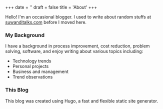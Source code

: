+++
date = ''
draft = false
title = 'About'
+++

Hello! I'm an occasional blogger. I used to write about random stuffs at [suwanditalks.com](https://suwanditalks.com) before I moved here.

### My Background

I have a background in process improvement, cost reduction, problem solving, software, and enjoy writing about various topics including:

- Technology trends
- Personal projects
- Business and management
- Trend observations

### This Blog

This blog was created using Hugo, a fast and flexible static site generator.